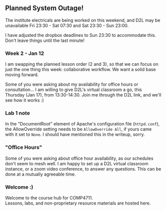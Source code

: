 ## Planned System Outage!

The institute electricals are being worked on this weekend, and D2L may be
unavailable Fri 23:30 - Sat 07:30 and Sat 23:30 - Sun 23:00.

I have adjusted the dropbox deadlines to Sun 23:30 to accommodate this.  
Don't leave things until the last minute!

### Week 2 - Jan 12

I am swapping the planned lesson order (2 and 3), so that we can focus on just
the one thing this week: collaborative workflow. We want a solid base moving forward.

Some of you were asking about my availability for office hours or consultation...
I am willing to give D2L's virtual classroom a go, this Thursday (Jan 17),
from 13:30-14:30. Join me through the D2L link, and we'll see how it works :)

### Lab 1 note  

In the "DocumentRoot" element of Apache's configuration file (`httpd.conf`), the
AllowOverride setting needs to be `AllowOverride All`, if yours came with it
set to `None`. I should have mentioned this in the writeup, sorry.

### "Office Hours"

Some of you were asking about office hour availability, as our schedules don't seem to mesh well.
I am happy to set up a D2L virtual classroom instance, or a zoom video conference,
to answer any questions. This can be done at a mutually agreeable time.

### Welcome :) 

Welcome to the course hub for COMP4711.  
Lessons, labs, and non-proprietary resource materials are hosted here.
